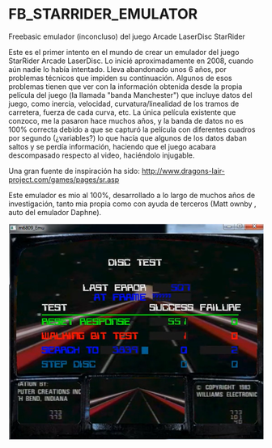 # FB_STARRIDER_EMULATOR
Freebasic emulador (inconcluso) del juego Arcade LaserDisc StarRider


Este es el primer intento en el mundo de crear un emulador del juego StarRider Arcade LaserDisc.
Lo inicié aproximadamente en 2008, cuando aún nadie lo había intentado. Lleva abandonado unos 6 años, por problemas técnicos que impiden su continuación.
Algunos de esos problemas tienen que ver con la información obtenida desde la propia película del juego (la llamada "banda Manchester") que incluye datos del juego, como inercia, velocidad, curvatura/linealidad de los tramos de carretera, fuerza de cada curva, etc.
La única película existente que conzoco, me la pasaron hace muchos años, y la banda de datos no es 100% correcta debido a que se capturó la película con diferentes cuadros por segundo (¿variables?) lo que hacía que algunos de los datos daban saltos y se perdía información, haciendo que el juego acabara descompasado respecto al video, haciéndolo injugable.

Una gran fuente de inspiración ha sido:
http://www.dragons-lair-project.com/games/pages/sr.asp

Este emulador es mio al 100%, desarrollado a lo largo de muchos años de investigación, tanto mia propia como con ayuda de terceros (Matt ownby , auto del emulador Daphne).

![Imagen starrider](https://github.com/jepalza/FB_STARRIDER_EMULATOR/blob/main/fb_starrider.png)
